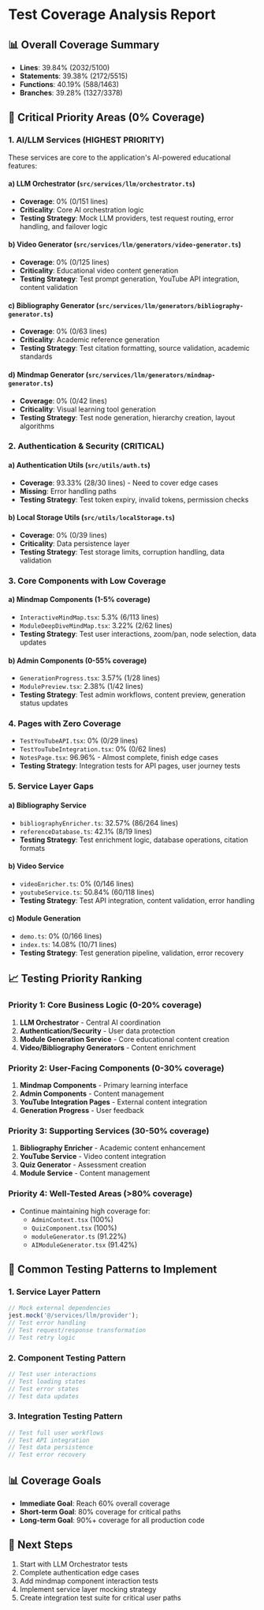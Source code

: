 # Test Coverage Analysis Report

## 📊 Overall Coverage Summary
- **Lines**: 39.84% (2032/5100)
- **Statements**: 39.38% (2172/5515)
- **Functions**: 40.19% (588/1463)
- **Branches**: 39.28% (1327/3378)

## 🚨 Critical Priority Areas (0% Coverage)

### 1. **AI/LLM Services** (HIGHEST PRIORITY)
These services are core to the application's AI-powered educational features:

#### a) LLM Orchestrator (`src/services/llm/orchestrator.ts`)
- **Coverage**: 0% (0/151 lines)
- **Criticality**: Core AI orchestration logic
- **Testing Strategy**: Mock LLM providers, test request routing, error handling, and failover logic

#### b) Video Generator (`src/services/llm/generators/video-generator.ts`)
- **Coverage**: 0% (0/125 lines)
- **Criticality**: Educational video content generation
- **Testing Strategy**: Test prompt generation, YouTube API integration, content validation

#### c) Bibliography Generator (`src/services/llm/generators/bibliography-generator.ts`)
- **Coverage**: 0% (0/63 lines)
- **Criticality**: Academic reference generation
- **Testing Strategy**: Test citation formatting, source validation, academic standards

#### d) Mindmap Generator (`src/services/llm/generators/mindmap-generator.ts`)
- **Coverage**: 0% (0/42 lines)
- **Criticality**: Visual learning tool generation
- **Testing Strategy**: Test node generation, hierarchy creation, layout algorithms

### 2. **Authentication & Security** (CRITICAL)
#### a) Authentication Utils (`src/utils/auth.ts`)
- **Coverage**: 93.33% (28/30 lines) - Need to cover edge cases
- **Missing**: Error handling paths
- **Testing Strategy**: Test token expiry, invalid tokens, permission checks

#### b) Local Storage Utils (`src/utils/localStorage.ts`)
- **Coverage**: 0% (0/39 lines)
- **Criticality**: Data persistence layer
- **Testing Strategy**: Test storage limits, corruption handling, data validation

### 3. **Core Components with Low Coverage**

#### a) Mindmap Components (1-5% coverage)
- `InteractiveMindMap.tsx`: 5.3% (6/113 lines)
- `ModuleDeepDiveMindMap.tsx`: 3.22% (2/62 lines)
- **Testing Strategy**: Test user interactions, zoom/pan, node selection, data updates

#### b) Admin Components (0-55% coverage)
- `GenerationProgress.tsx`: 3.57% (1/28 lines)
- `ModulePreview.tsx`: 2.38% (1/42 lines)
- **Testing Strategy**: Test admin workflows, content preview, generation status updates

### 4. **Pages with Zero Coverage**
- `TestYouTubeAPI.tsx`: 0% (0/29 lines)
- `TestYouTubeIntegration.tsx`: 0% (0/62 lines)
- `NotesPage.tsx`: 96.96% - Almost complete, finish edge cases
- **Testing Strategy**: Integration tests for API pages, user journey tests

### 5. **Service Layer Gaps**

#### a) Bibliography Service
- `bibliographyEnricher.ts`: 32.57% (86/264 lines)
- `referenceDatabase.ts`: 42.1% (8/19 lines)
- **Testing Strategy**: Test enrichment logic, database operations, citation formats

#### b) Video Service
- `videoEnricher.ts`: 0% (0/146 lines)
- `youtubeService.ts`: 50.84% (60/118 lines)
- **Testing Strategy**: Test API integration, content validation, error handling

#### c) Module Generation
- `demo.ts`: 0% (0/166 lines)
- `index.ts`: 14.08% (10/71 lines)
- **Testing Strategy**: Test generation pipeline, validation, error recovery

## 📈 Testing Priority Ranking

### Priority 1: Core Business Logic (0-20% coverage)
1. **LLM Orchestrator** - Central AI coordination
2. **Authentication/Security** - User data protection
3. **Module Generation Service** - Core educational content creation
4. **Video/Bibliography Generators** - Content enrichment

### Priority 2: User-Facing Components (0-30% coverage)
1. **Mindmap Components** - Primary learning interface
2. **Admin Components** - Content management
3. **YouTube Integration Pages** - External content integration
4. **Generation Progress** - User feedback

### Priority 3: Supporting Services (30-50% coverage)
1. **Bibliography Enricher** - Academic content enhancement
2. **YouTube Service** - Video content integration
3. **Quiz Generator** - Assessment creation
4. **Module Service** - Content management

### Priority 4: Well-Tested Areas (>80% coverage)
- Continue maintaining high coverage for:
  - `AdminContext.tsx` (100%)
  - `QuizComponent.tsx` (100%)
  - `moduleGenerator.ts` (91.22%)
  - `AIModuleGenerator.tsx` (91.42%)

## 🎯 Common Testing Patterns to Implement

### 1. **Service Layer Pattern**
```typescript
// Mock external dependencies
jest.mock('@/services/llm/provider');
// Test error handling
// Test request/response transformation
// Test retry logic
```

### 2. **Component Testing Pattern**
```typescript
// Test user interactions
// Test loading states
// Test error states
// Test data updates
```

### 3. **Integration Testing Pattern**
```typescript
// Test full user workflows
// Test API integration
// Test data persistence
// Test error recovery
```

## 📊 Coverage Goals
- **Immediate Goal**: Reach 60% overall coverage
- **Short-term Goal**: 80% coverage for critical paths
- **Long-term Goal**: 90%+ coverage for all production code

## 🔄 Next Steps
1. Start with LLM Orchestrator tests
2. Complete authentication edge cases
3. Add mindmap component interaction tests
4. Implement service layer mocking strategy
5. Create integration test suite for critical user paths